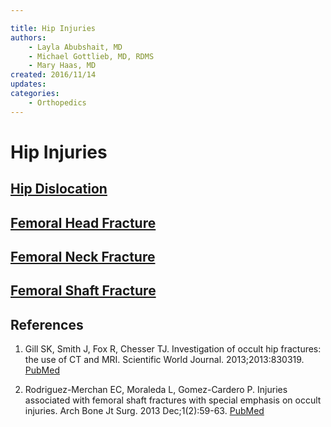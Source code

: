 ```yaml
---

title: Hip Injuries
authors:
    - Layla Abubshait, MD
    - Michael Gottlieb, MD, RDMS
    - Mary Haas, MD
created: 2016/11/14
updates:
categories:
    - Orthopedics
---
```


# Hip Injuries

## [Hip Dislocation](/cards/hip-injuries-hip-dislocation)

## [Femoral Head Fracture](/cards/hip-injuries-femoral-head-fracture)

## [Femoral Neck Fracture](/cards/hip-injuries-femoral-neck-fracture)

## [Femoral Shaft Fracture](/cards/hip-injuries-femoral-shaft-fracture)

## References

1. Gill SK, Smith J, Fox R, Chesser TJ. Investigation of occult hip fractures: the use of CT and MRI. Scientific World Journal. 2013;2013:830319. [PubMed](https://www.ncbi.nlm.nih.gov/pubmed/?term=23476147)

2. Rodriguez-Merchan EC, Moraleda L, Gomez-Cardero P. Injuries associated with femoral shaft fractures with special emphasis on occult injuries. Arch Bone Jt Surg. 2013 Dec;1(2):59-63. [PubMed](https://www.ncbi.nlm.nih.gov/pubmed/?term=25207289)

